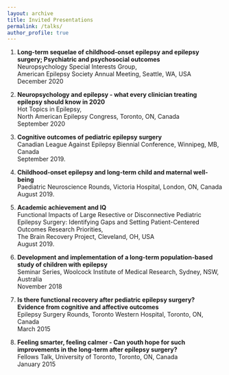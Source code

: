 ```yaml
---
layout: archive
title: Invited Presentations
permalink: /talks/
author_profile: true
---
```



1. **Long-term sequelae of childhood-onset epilepsy and epilepsy surgery; Psychiatric and psychosocial outcomes** \
Neuropsychology Special Interests Group, \
American Epilepsy Society Annual Meeting, Seattle, WA, USA\
December 2020


2. **Neuropsychology and epilepsy - what every clinician treating epilepsy should know in 2020** \
Hot Topics in Epilepsy, \
North American Epilepsy Congress, Toronto, ON, Canada\
September 2020
      

3. **Cognitive outcomes of pediatric epilepsy surgery** \
Canadian League Against Epilepsy Biennial Conference, Winnipeg, MB, Canada\
September 2019. 


4. **Childhood-onset epilepsy and long-term child and maternal well-being**\
Paediatric Neuroscience Rounds, Victoria Hospital, London, ON, Canada\
August 2019. 



5. **Academic achievement and IQ**\
Functional Impacts of Large Resective or Disconnective Pediatric Epilepsy Surgery: Identifying Gaps and Setting Patient-Centered Outcomes Research Priorities, \
The Brain Recovery Project, Cleveland, OH, USA\
August 2019. 
    


6. **Development and implementation of a long-term population-based study of children with epilepsy**\
Seminar Series, Woolcock Institute of Medical Research, Sydney, NSW, Australia\
November 2018

7. **Is there functional recovery after pediatric epilepsy surgery? Evidence from cognitive and affective outcomes**\
Epilepsy Surgery Rounds, Toronto Western Hospital, Toronto, ON, Canada\
March 2015


8. **Feeling smarter, feeling calmer - Can youth hope for such improvements in the long-term after epilepsy surgery?**\
Fellows Talk, University of Toronto, Toronto, ON, Canada\
January 2015
